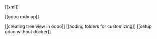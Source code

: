 







[[xml]]

[[odoo rodmap]]


[[creating tree view in odoo]]
[[adding folders for customizing]]
[[setup odoo without docker]]
